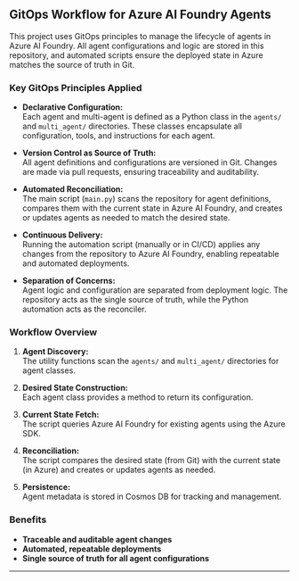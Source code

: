 ## GitOps Workflow for Azure AI Foundry Agents

This project uses GitOps principles to manage the lifecycle of agents in Azure AI Foundry. All agent configurations and logic are stored in this repository, and automated scripts ensure the deployed state in Azure matches the source of truth in Git.

### Key GitOps Principles Applied

- **Declarative Configuration:**  
  Each agent and multi-agent is defined as a Python class in the `agents/` and `multi_agent/` directories. These classes encapsulate all configuration, tools, and instructions for each agent.

- **Version Control as Source of Truth:**  
  All agent definitions and configurations are versioned in Git. Changes are made via pull requests, ensuring traceability and auditability.

- **Automated Reconciliation:**  
  The main script (`main.py`) scans the repository for agent definitions, compares them with the current state in Azure AI Foundry, and creates or updates agents as needed to match the desired state.

- **Continuous Delivery:**  
  Running the automation script (manually or in CI/CD) applies any changes from the repository to Azure AI Foundry, enabling repeatable and automated deployments.

- **Separation of Concerns:**  
  Agent logic and configuration are separated from deployment logic. The repository acts as the single source of truth, while the Python automation acts as the reconciler.

### Workflow Overview

1. **Agent Discovery:**  
   The utility functions scan the `agents/` and `multi_agent/` directories for agent classes.

2. **Desired State Construction:**  
   Each agent class provides a method to return its configuration.

3. **Current State Fetch:**  
   The script queries Azure AI Foundry for existing agents using the Azure SDK.

4. **Reconciliation:**  
   The script compares the desired state (from Git) with the current state (in Azure) and creates or updates agents as needed.

5. **Persistence:**  
   Agent metadata is stored in Cosmos DB for tracking and management.

### Benefits

- **Traceable and auditable agent changes**
- **Automated, repeatable deployments**
- **Single source of truth for all agent configurations**

---